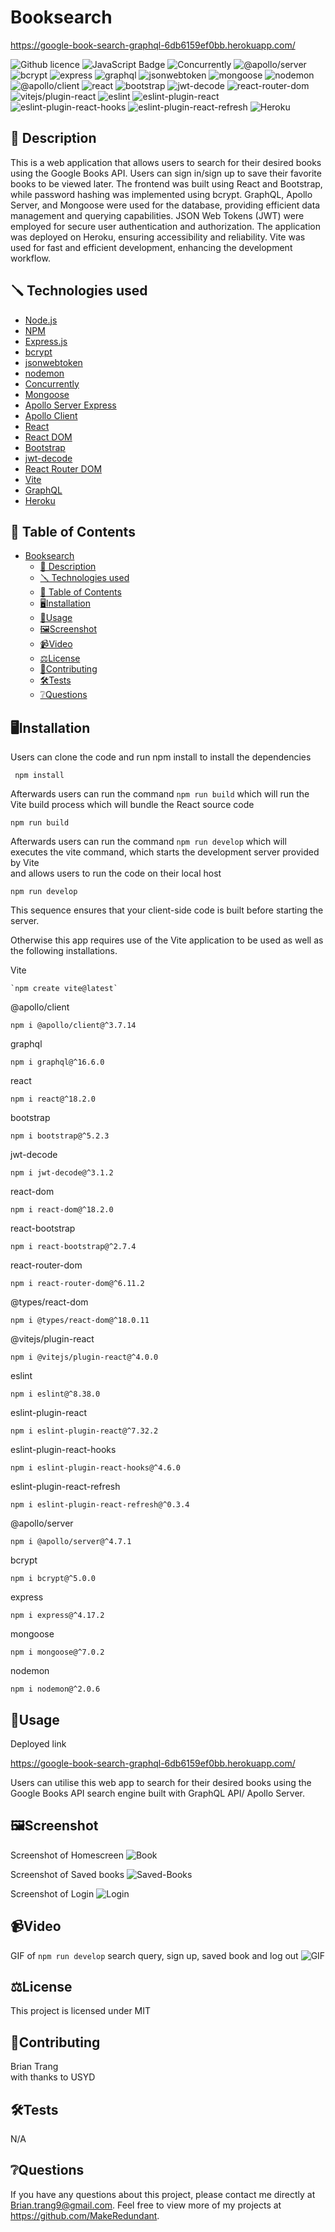 # Booksearch

https://google-book-search-graphql-6db6159ef0bb.herokuapp.com/

![Github licence](http://img.shields.io/badge/license-MIT-blue.svg)
![JavaScript Badge](https://img.shields.io/badge/JavaScript-100%25-yellow.svg)
![Concurrently](https://img.shields.io/badge/Concurrently-Latest%20Version-red.svg)
![@apollo/server](https://img.shields.io/badge/@apollo/server-^4.7.1-ff5733.svg)
![bcrypt](https://img.shields.io/badge/bcrypt-^5.0.0-29a745.svg)
![express](https://img.shields.io/badge/express-^4.17.2-00cccc.svg)
![graphql](https://img.shields.io/badge/graphql-^16.6.0-cc33ff.svg)
![jsonwebtoken](https://img.shields.io/badge/jsonwebtoken-^8.5.1-ffcc00.svg)
![mongoose](https://img.shields.io/badge/mongoose-^7.0.2-9966cc.svg)
![nodemon](https://img.shields.io/badge/nodemon-^2.0.6-76b900.svg)
![@apollo/client](https://img.shields.io/badge/@apollo/client-^3.7.14-ff5733.svg)
![react](https://img.shields.io/badge/react-^18.2.0-61dafb.svg)
![bootstrap](https://img.shields.io/badge/bootstrap-^5.2.3-7952b3.svg)
![jwt-decode](https://img.shields.io/badge/jwt--decode-^3.1.2-00cc66.svg)
![react-router-dom](https://img.shields.io/badge/react--router--dom-^6.11.2-ff4081.svg)
![vitejs/plugin-react](https://img.shields.io/badge/vitejs/plugin--react-^4.0.0-4169e1.svg)
![eslint](https://img.shields.io/badge/eslint-^8.38.0-4b32c3.svg)
![eslint-plugin-react](https://img.shields.io/badge/eslint--plugin--react-^7.32.2-00ff00.svg)
![eslint-plugin-react-hooks](https://img.shields.io/badge/eslint--plugin--react--hooks-^4.6.0-ff6347.svg)
![eslint-plugin-react-refresh](https://img.shields.io/badge/eslint--plugin--react--refresh-^0.3.4-ffa07a.svg)
![Heroku](http://img.shields.io/badge/Heroku-lightpurple.svg)

## 📄 Description
This is a web application that allows users to search for their desired books using the Google Books API. Users can sign in/sign up to save their favorite books to be viewed later. The frontend was built using React and Bootstrap, while password hashing was implemented using bcrypt. GraphQL, Apollo Server, and Mongoose were used for the database, providing efficient data management and querying capabilities. JSON Web Tokens (JWT) were employed for secure user authentication and authorization. The application was deployed on Heroku, ensuring accessibility and reliability. Vite was used for fast and efficient development, enhancing the development workflow.

## 🪛 Technologies used
- [Node.js](https://nodejs.org/)
- [NPM](https://www.npmjs.com/)
- [Express.js](https://www.npmjs.com/package/express)
- [bcrypt](https://www.npmjs.com/package/bcrypt)
- [jsonwebtoken](https://www.npmjs.com/package/jsonwebtoken)
- [nodemon](https://www.npmjs.com/package/nodemon)
- [Concurrently](https://www.npmjs.com/package/concurrently)
- [Mongoose](https://www.npmjs.com/package/mongoose)
- [Apollo Server Express](https://www.npmjs.com/package/apollo-server-express)
- [Apollo Client](https://www.npmjs.com/package/apollo-client)
- [React](https://www.npmjs.com/package/react)
- [React DOM](https://www.npmjs.com/package/react-dom)
- [Bootstrap](https://www.npmjs.com/package/bootstrap)
- [jwt-decode](https://www.npmjs.com/package/jwt-decode)
- [React Router DOM](https://www.npmjs.com/package/react-router-dom)
- [Vite](https://www.npmjs.com/package/vite)
- [GraphQL](https://www.npmjs.com/package/graphql)
- [Heroku](https://www.heroku.com/)

 
## 📓 Table of Contents
- [Booksearch](#booksearch)
  - [📄 Description](#-description)
  - [🪛 Technologies used](#-technologies-used)
  - [📓 Table of Contents](#-table-of-contents)
  - [🖥️Installation](#️installation)
  - [💬Usage](#usage)
  - [🖼️Screenshot](#️screenshot)
  - [📹Video](#video)
  - [⚖️License](#️license)
  - [🤝Contributing](#contributing)
  - [🛠️Tests](#️tests)
  - [❔Questions](#questions)
   
## 🖥️Installation

Users can clone the code and run npm install to install the dependencies
```pip
 npm install
```

Afterwards users can run the command ```npm run build``` which will run the Vite build process which will bundle the React source code
```pip
npm run build
```

Afterwards users can run the command ```npm run develop``` which will executes the vite command, which starts the development server provided by Vite  
and allows users to run the code on their local host
```pip
npm run develop
```
This sequence ensures that your client-side code is built before starting the server.

Otherwise this app requires use of the Vite application to be used as well as the following installations.

Vite
```pip
`npm create vite@latest`
```

@apollo/client
```pip
npm i @apollo/client@^3.7.14
```

graphql
```pip
npm i graphql@^16.6.0
```

react
```pip
npm i react@^18.2.0
```

bootstrap
```pip
npm i bootstrap@^5.2.3
```

jwt-decode
```pip
npm i jwt-decode@^3.1.2
```

react-dom
```pip
npm i react-dom@^18.2.0
```

react-bootstrap
```pip
npm i react-bootstrap@^2.7.4
```

react-router-dom
```pip
npm i react-router-dom@^6.11.2
```

@types/react-dom
```pip
npm i @types/react-dom@^18.0.11
```

@vitejs/plugin-react
```pip
npm i @vitejs/plugin-react@^4.0.0
```

eslint
```pip
npm i eslint@^8.38.0
```

eslint-plugin-react
```pip
npm i eslint-plugin-react@^7.32.2
```

eslint-plugin-react-hooks
```pip
npm i eslint-plugin-react-hooks@^4.6.0
```

eslint-plugin-react-refresh
```pip
npm i eslint-plugin-react-refresh@^0.3.4
```

@apollo/server
```pip
npm i @apollo/server@^4.7.1
```

bcrypt
```pip
npm i bcrypt@^5.0.0
```

express
```pip
npm i express@^4.17.2
```

mongoose
```pip
npm i mongoose@^7.0.2
```

nodemon
```pip
npm i nodemon@^2.0.6
```

## 💬Usage

Deployed link

https://google-book-search-graphql-6db6159ef0bb.herokuapp.com/

Users can utilise this web app to search for their desired books using the Google Books API search engine built with GraphQL API/ Apollo Server.

## 🖼️Screenshot

Screenshot of Homescreen
![Book](./assets/Books.png)

Screenshot of Saved books
![Saved-Books](./assets/Saved%20books.png)

Screenshot of Login
![Login](./assets/Sign%20.png)

## 📹Video

GIF of ```npm run develop``` search query, sign up, saved book and log out
![GIF](./assets/Book%20Search.gif)

 
## ⚖️License
This project is licensed under MIT
 
## 🤝Contributing
Brian Trang  
with thanks to USYD
 
## 🛠️Tests
N/A
 
## ❔Questions
If you have any questions about this project, please contact me directly at Brian.trang9@gmail.com. Feel free to view more of my projects at https://github.com/MakeRedundant.